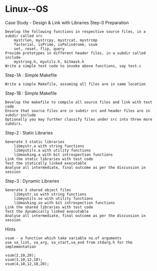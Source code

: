 # Linux--OS
Case Study - Design & Link with Libraries
Step-0 Preparation

    Develop the following functions in respective source files, in a subdir called src
        mystrlen, mystrcpy, mystrcat, mystrcmp
        factorial, isPrime, isPalindrome, vsum
        set, reset, flip, query
    Provide prototypes in different header files, in a subdir called include
        mystring.h, myutils.h, bitmask.h
    Write a simple test code to invoke above functions, say test.c

Step-1A : Simple Makefile

    Write a simple Makefile, assuming all files are in same location

Step-1B : Simple Makefile

    Develop the makefile to compile all source files and link with test code
    Ensure that source files are in subdir src and header files are in subdir include
    Optionally you may further classify files under src into three more subdirs.

Step-2 : Static Libraries

    Generate 3 static libraries
        libmystr.a with string functions
        libmyutils.a with utility functions
        libmasking.a with bit introspection functions
    Link the static libraries with test code
    Test the statically linked executable
    Analyse all intermediate, final outcome as per the discussion in session

Step-3 : Dynamic Libraries

    Generate 3 shared object files
        libmystr.so with string functions
        libmyutils.so with utility functions
        libmasking.so with bit introspection functions
    Link the shared libraries with test code
    Test the dynamically linked executable
    Analyse all intermediate, final outcome as per the discussion in session

Hints

    vsum - a function which take variable no.of arguments
    use va_list, va_arg, va_start,va_end from stdarg.h for the implementation

    vsum(2,10,20); 
    vsum(3,10,12,18);
    vsum(4,10,12,18,20);


